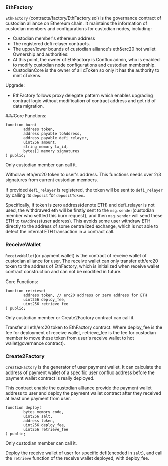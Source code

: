 ### EthFactory 

`EthFactory` (contracts/factory/EthFactory.sol) is the governance contract of custodian 
alliance on Ethereum chain. It maintains the information of custodian members and configurations for 
custodian nodes, including:
* Custodian member's ethereum address
* The registered defi relayer contracts.
* The upper/lower bounds of custodian alliance's eth&erc20 hot wallet
Ownership and authorities: 
* At this point, the owner of EthFactory is Conflux admin, who is enabled to modify 
custodian node configurations and custodian membership.
* CustodianCore is the owner of all cToken so only it has the authority to mint cTokens.

Upgrade:
* EthFactory follows proxy delegate pattern which enables upgrading contract logic without modification of 
contract address and get rid of data migration.

###Core Functions:
```solidity
function burn(
        address token,
        address payable toAddress,
        address payable defi_relayer,
        uint256 amount,
        string memory tx_id,
        bytes[] memory signatures
) public;
```
Only custodian member can call it. 

Withdraw eth/erc20 token to user's address. This functions needs over 2/3 signatures from current custodian members.

If provided `defi_relayer` is registered, the token will be sent to `defi_relayer` by calling its `deposit` for `depositToken`.

Specifically, if token is zero address(denote ETH) and defi_relayer is not used, the withdrawed eth will be firstly 
sent to the `msg.sender`(custodian member who settled this burn request), and then `msg.sender` will send these ETH to 
`toAddress`(user address). This avoids some user withdraw ETH directly to the address of some centralized exchange, 
which is not able to detect the internal ETH transaction in a contract call.

### ReceiveWallet

`ReceiveWallet`(or payment wallet) is the contract of receive wallet of custodian alliance for user. 
The receive wallet can only transfer eth/erc20 token to the address of EthFactory, which is initialized when receive wallet contract construction and can not
 be modified in future. 

Core Functions:
```solidity
function retrieve(
        address token, // erc20 address or zero address for ETH
        uint256 deploy_fee,
        uint256 retrieve_fee
) public;
```
Only custodian member or Create2Factory contract can call it. 

Transfer all eth/erc20 token to EthFactory contract. Where deploy_fee is the fee for 
deployment of receive wallet, retrieve_fee is the fee for custodian member to move these 
token from user's receive wallet to hot wallet(governance contract).
### Create2Factory

`Create2Factory` is the generator of user payment wallet. 
It can calculate the address of payment wallet of a specific user conflux address before the 
payment wallet contract is really deployed.

This contract enable the custodian alliance provide the payment wallet address to user and 
deploy the payment wallet contract after they received at least one payment from user. 

```solidity
function deploy(
        bytes memory code,
        uint256 salt,
        address token,
        uint256 deploy_fee,
        uint256 retrieve_fee
) public;
```
Only custodian member can call it. 

Deploy the receive wallet of user for specific defi(encoded in `salt`), and call the `retrieve` function 
of the receive wallet deployed, with deploy_fee.
